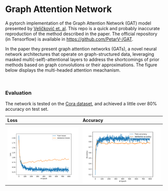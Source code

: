# Graph Attention Network

A pytorch implementation of the Graph Attention Network (GAT) model presented by [Veličković et. al](https://arxiv.org/abs/1710.10903).
This repo is a quick and probably inaccurate reproduction of the method described in the paper. 
The official repository (in Tensorflow) is available in https://github.com/PetarV-/GAT.

In the paper they present graph attention networks (GATs), a novel neural network architectures
that operate on graph-structured data, leveraging masked multi(-self)-attentional layers to
address the shortcomings of prior methods based on graph convolutions or their
approximations. The figure below displays the multi-headed attention meachanism. 

<img src="https://i.imgur.com/kQEMbXF.png" alt="" width="600"/>



### Evaluation
The network is tested on the [Cora dataset](https://relational.fit.cvut.cz/dataset/CORA), and achieved a little over 80% accuracy on test set.


Loss | Accuracy
:--- | :--- 
![](/outputs/att_loss_plot.png) | ![](/outputs/att_accuracy_plot.png)
